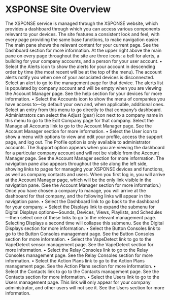 # XSPONSE Site Overview

The XSPONSE service is managed through the XSPONSE website, which provides a dashboard through which you can access various components relevant to your devices. The site features a consistent look and feel, with every page providing the same base functions, to make navigation easier. 
The main pane shows the relevant content for your current page. See the Dashboard section for more information.
At the upper right above the main pane on every page throughout the site are three icons: a bell for alerts, a building for your company accounts, and a person for your user account. 
•	Select the Alerts icon to show the alerts for your account in descending order by time (the most recent will be at the top of the menu). The account alerts notify you when one of your associated devices is disconnected. Select an alert to go to the management page for that device. The alerts list is populated by company account and will be empty when you are viewing the Account Manager page. See the help section for your devices for more information.
•	Select the Accounts icon to show the menu of companies you have access to—by default your own and, when applicable, additional ones. Select an entry from this menu to go directly to that company’s dashboard. Administrators can select the Adjust (gear) icon next to a company name in this menu to go to the Edit Company page for that company. Select the Manage all Accounts link to go to the Account Manager page. See the Account Manager section for more information.
•	Select the User icon to show a menu with options to view and edit your profile, access the support page, and log out. The Profile option is only available to administrator accounts. The Support option appears when you are viewing the dashboard for a particular company account and will not be visible from the Account Manager page. See the Account Manager section for more information.
The navigation pane also appears throughout the site along the left side, showing links to pages for managing your XSPONSE devices and functions, as well as company contacts and users. When you first log in, you will arrive at the Account Manager page, which will be the only link visible in the navigation pane. (See the Account Manager section for more information.) Once you have chosen a company to manage, you will arrive at the dashboard for that company, and the following links will appear in the navigation pane. 
•	Select the Dashboard link to go back to the dashboard for your company.
•	Select the Displays link to expand the submenu for Digital Displays options—Sounds, Devices, Views, Playlists, and Schedules—then select one of these links to go to the relevant management page. Selecting Displays a second time will collapse this submenu. See the Digital Displays section for more information. 
•	Select the Button Consoles link to go to the Button Consoles management page. See the Button Consoles section for more information.
•	Select the VapeDetect link to go to the VapeDetect sensor management page. See the VapeDetect section for more information.
•	Select the Relay Consoles link to go to the Relay Consoles management page. See the Relay Consoles section for more information.
•	Select the Action Plans link to go to the Action Plans management page. See the Action Plans section for more information. 
•	Select the Contacts link to go to the Contacts management page. See the Contacts section for more information. 
•	Select the Users link to go to the Users management page. This link will only appear for your company administrator, and other users will not see it. See the Users section for more information. 

